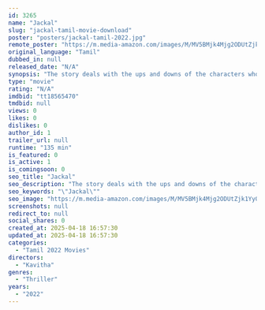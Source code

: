 ```yaml
---
id: 3265
name: "Jackal"
slug: "jackal-tamil-movie-download"
poster: "posters/jackal-tamil-2022.jpg"
remote_poster: "https://m.media-amazon.com/images/M/MV5BMjk4Mjg2ODUtZjk1Yy00Mzk3LWI4ZDktYzIxZjk1NzBiMmVjXkEyXkFqcGdeQXVyODg1MTMxMzY@._V1_SX300.jpg"
original_language: "Tamil"
dubbed_in: null
released_date: "N/A"
synopsis: "The story deals with the ups and downs of the characters who question the state and the bureaucrats who try to cover up the CCTV footage evidence and insists the need for it to be accessible to the public."
type: "movie"
rating: "N/A"
imdbid: "tt18565470"
tmdbid: null
views: 0
likes: 0
dislikes: 0
author_id: 1
trailer_url: null
runtime: "135 min"
is_featured: 0
is_active: 1
is_comingsoon: 0
seo_title: "Jackal"
seo_description: "The story deals with the ups and downs of the characters who question the state and the bureaucrats who try to cover up the CCTV footage evidence and insists the need for it to be accessible to the public."
seo_keywords: "\"Jackal\""
seo_image: "https://m.media-amazon.com/images/M/MV5BMjk4Mjg2ODUtZjk1Yy00Mzk3LWI4ZDktYzIxZjk1NzBiMmVjXkEyXkFqcGdeQXVyODg1MTMxMzY@._V1_SX300.jpg"
screenshots: null
redirect_to: null
social_shares: 0
created_at: 2025-04-18 16:57:30
updated_at: 2025-04-18 16:57:30
categories:
  - "Tamil 2022 Movies"
directors:
  - "Kavitha"
genres:
  - "Thriller"
years:
  - "2022"
---
```

